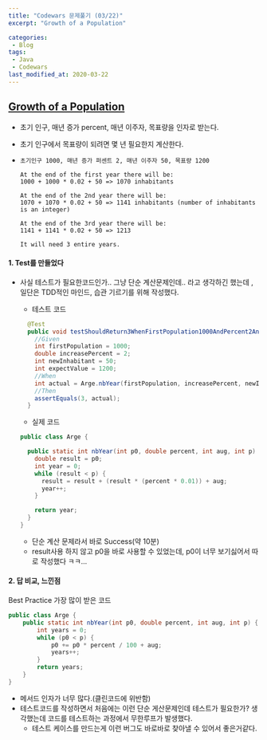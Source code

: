 ```yaml
---
title: "Codewars 문제풀기 (03/22)"
excerpt: "Growth of a Population"

categories:
 - Blog
tags:
 - Java
 - Codewars
last_modified_at: 2020-03-22
---
```




## [Growth of a Population](https://www.codewars.com/kata/563b662a59afc2b5120000c6/train/java)

* 초기 인구, 매년 증가 percent, 매년 이주자, 목표량을 인자로 받는다.

* 초기 인구에서 목표량이 되려면 몇 년 필요한지 계산한다.

* ```
  초기인구 1000, 매년 증가 퍼센트 2, 매년 이주자 50, 목표량 1200 
  
  At the end of the first year there will be: 
  1000 + 1000 * 0.02 + 50 => 1070 inhabitants
  
  At the end of the 2nd year there will be: 
  1070 + 1070 * 0.02 + 50 => 1141 inhabitants (number of inhabitants is an integer)
  
  At the end of the 3rd year there will be:
  1141 + 1141 * 0.02 + 50 => 1213
  
  It will need 3 entire years.
  ```


#### 1. Test를 만들었다

* 사실 테스트가 필요한코드인가.. 그냥 단순 계산문제인데.. 라고 생각하긴 했는데 , 일단은 TDD적인 마인드, 습관 기르기를 위해 작성했다.

  * 테스트 코드

  ``` java
    @Test
    public void testShouldReturn3WhenFirstPopulation1000AndPercent2AndNewInhabitant50AndWantToSee1200() {
      //Given
      int firstPopulation = 1000;
      double increasePercent = 2;
      int newInhabitant = 50;
      int expectValue = 1200;
      //When
      int actual = Arge.nbYear(firstPopulation, increasePercent, newInhabitant, expectValue);
      //Then
      assertEquals(3, actual);
    }
  ```
  
  * 실제 코드
  
  ```java
  public class Arge {
  
    public static int nbYear(int p0, double percent, int aug, int p) {
      double result = p0;
      int year = 0;
      while (result < p) {
        result = result + (result * (percent * 0.01)) + aug;
        year++;
      }
  
      return year;
    }
  }
  ```
  
  * 단순 계산 문제라서 바로 Success(약 10분)
  * result사용 하지 않고 p0을 바로 사용할 수 있었는데, p0이 너무 보기싫어서 따로 작성했다 ㅋㅋ...
  

####  2. 답 비교, 느낀점

Best Practice 가장 많이 받은 코드

```java
public class Arge {
    public static int nbYear(int p0, double percent, int aug, int p) {
        int years = 0;
        while (p0 < p) {
            p0 += p0 * percent / 100 + aug;
            years++;
        }
        return years;
    }
}
```

* 메서드 인자가 너무 많다.(클린코드에 위반함)
* 테스트코드를 작성하면서 처음에는 이런 단순 게산문제인데 테스트가 필요한가? 생각했는데 코드를 테스트하는 과정에서 무한루프가 발생했다.
  * 테스트 케이스를 만드는게 이런 버그도 바로바로 찾아낼 수 있어서 좋은거같다.